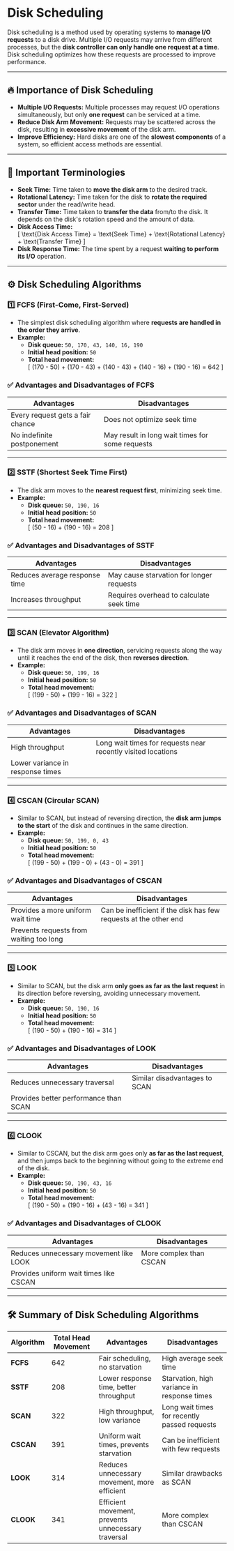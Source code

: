 # Disk Scheduling

Disk scheduling is a method used by operating systems to **manage I/O requests** to a disk drive. Multiple I/O requests may arrive from different processes, but the **disk controller can only handle one request at a time**. Disk scheduling optimizes how these requests are processed to improve performance.

---

## 🔥 **Importance of Disk Scheduling**

- **Multiple I/O Requests:** Multiple processes may request I/O operations simultaneously, but only **one request** can be serviced at a time.
- **Reduce Disk Arm Movement:** Requests may be scattered across the disk, resulting in **excessive movement** of the disk arm.
- **Improve Efficiency:** Hard disks are one of the **slowest components** of a system, so efficient access methods are essential.

---

## 🔑 **Important Terminologies**

- **Seek Time:** Time taken to **move the disk arm** to the desired track.
- **Rotational Latency:** Time taken for the disk to **rotate the required sector** under the read/write head.
- **Transfer Time:** Time taken to **transfer the data** from/to the disk. It depends on the disk's rotation speed and the amount of data.
- **Disk Access Time:**  
\[
\text{Disk Access Time} = \text{Seek Time} + \text{Rotational Latency} + \text{Transfer Time}
\]
- **Disk Response Time:** The time spent by a request **waiting to perform its I/O** operation.

---

## ⚙️ **Disk Scheduling Algorithms**

### 1️⃣ **FCFS (First-Come, First-Served)**

- The simplest disk scheduling algorithm where **requests are handled in the order they arrive**.
- **Example:**  
  - **Disk queue:** `50, 170, 43, 140, 16, 190`  
  - **Initial head position:** `50`  
  - **Total head movement:**  
\[
(170 - 50) + (170 - 43) + (140 - 43) + (140 - 16) + (190 - 16) = 642
\]

### ✅ **Advantages and Disadvantages of FCFS**

| **Advantages**                  | **Disadvantages**                  |
|---------------------------------|-----------------------------------|
| Every request gets a fair chance | Does not optimize seek time       |
| No indefinite postponement      | May result in long wait times for some requests |

---

### 2️⃣ **SSTF (Shortest Seek Time First)**

- The disk arm moves to the **nearest request first**, minimizing seek time.
- **Example:**  
  - **Disk queue:** `50, 190, 16`  
  - **Initial head position:** `50`  
  - **Total head movement:**  
\[
(50 - 16) + (190 - 16) = 208
\]

### ✅ **Advantages and Disadvantages of SSTF**

| **Advantages**                  | **Disadvantages**                  |
|---------------------------------|-----------------------------------|
| Reduces average response time   | May cause starvation for longer requests |
| Increases throughput            | Requires overhead to calculate seek time |

---

### 3️⃣ **SCAN (Elevator Algorithm)**

- The disk arm moves in **one direction**, servicing requests along the way until it reaches the end of the disk, then **reverses direction**.
- **Example:**  
  - **Disk queue:** `50, 199, 16`  
  - **Initial head position:** `50`  
  - **Total head movement:**  
\[
(199 - 50) + (199 - 16) = 322
\]

### ✅ **Advantages and Disadvantages of SCAN**

| **Advantages**                  | **Disadvantages**                  |
|---------------------------------|-----------------------------------|
| High throughput                 | Long wait times for requests near recently visited locations |
| Lower variance in response times |                                   |

---

### 4️⃣ **CSCAN (Circular SCAN)**

- Similar to SCAN, but instead of reversing direction, the **disk arm jumps to the start** of the disk and continues in the same direction.
- **Example:**  
  - **Disk queue:** `50, 199, 0, 43`  
  - **Initial head position:** `50`  
  - **Total head movement:**  
\[
(199 - 50) + (199 - 0) + (43 - 0) = 391
\]

### ✅ **Advantages and Disadvantages of CSCAN**

| **Advantages**                  | **Disadvantages**                  |
|---------------------------------|-----------------------------------|
| Provides a more uniform wait time | Can be inefficient if the disk has few requests at the other end |
| Prevents requests from waiting too long |                                   |

---

### 5️⃣ **LOOK**

- Similar to SCAN, but the disk arm **only goes as far as the last request** in its direction before reversing, avoiding unnecessary movement.
- **Example:**  
  - **Disk queue:** `50, 190, 16`  
  - **Initial head position:** `50`  
  - **Total head movement:**  
\[
(190 - 50) + (190 - 16) = 314
\]

### ✅ **Advantages and Disadvantages of LOOK**

| **Advantages**                  | **Disadvantages**                  |
|---------------------------------|-----------------------------------|
| Reduces unnecessary traversal   | Similar disadvantages to SCAN     |
| Provides better performance than SCAN |                                |

---

### 6️⃣ **CLOOK**

- Similar to CSCAN, but the disk arm goes only **as far as the last request**, and then jumps back to the beginning without going to the extreme end of the disk.
- **Example:**  
  - **Disk queue:** `50, 190, 43, 16`  
  - **Initial head position:** `50`  
  - **Total head movement:**  
\[
(190 - 50) + (190 - 16) + (43 - 16) = 341
\]

### ✅ **Advantages and Disadvantages of CLOOK**

| **Advantages**                  | **Disadvantages**                  |
|---------------------------------|-----------------------------------|
| Reduces unnecessary movement like LOOK | More complex than CSCAN          |
| Provides uniform wait times like CSCAN |                                |

---

## 🛠️ **Summary of Disk Scheduling Algorithms**

| **Algorithm** | **Total Head Movement** | **Advantages**                     | **Disadvantages**               |
|---------------|--------------------------|------------------------------------|--------------------------------|
| **FCFS**      | 642                      | Fair scheduling, no starvation     | High average seek time         |
| **SSTF**      | 208                      | Lower response time, better throughput | Starvation, high variance in response times |
| **SCAN**      | 322                      | High throughput, low variance     | Long wait times for recently passed requests |
| **CSCAN**     | 391                      | Uniform wait times, prevents starvation | Can be inefficient with few requests |
| **LOOK**      | 314                      | Reduces unnecessary movement, more efficient | Similar drawbacks as SCAN       |
| **CLOOK**     | 341                      | Efficient movement, prevents unnecessary traversal | More complex than CSCAN        |
